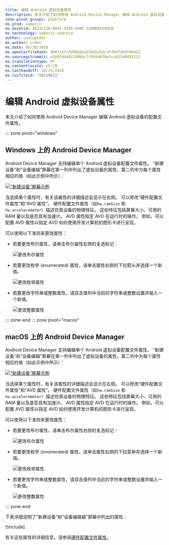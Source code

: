 ```yaml
---
title: 编辑 Android 虚拟设备属性
description: 本文介绍了如何使用 Android Device Manager 编辑 Android 虚拟设备的配置文件属性。
zone_pivot_groups: platform
ms.prod: xamarin
ms.assetid: 3E33C136-8042-4184-A40C-3200D8CD99CB
ms.technology: xamarin-android
author: conceptdev
ms.author: crdun
ms.date: 05/30/2018
ms.openlocfilehash: 9007157cfd96b82a5781b3bdc3ffb4fe63f4e422
ms.sourcegitcommit: e268fd44422d0bbc7c944a678e2cc633a0493122
ms.translationtype: HT
ms.contentlocale: zh-CN
ms.lasthandoff: 10/25/2018
ms.locfileid: "50119613"
---
```

# <a name="editing-android-virtual-device-properties"></a>编辑 Android 虚拟设备属性

本文介绍了如何使用 Android Device Manager 编辑 Android 虚拟设备的配置文件属性。

::: zone pivot="windows"

## <a name="android-device-manager-on-windows"></a>Windows 上的 Android Device Manager

Android Device Manager 支持编辑单个 Android 虚拟设备配置文件属性。 “新建设备”和“设备编辑”屏幕在第一列中列出了虚拟设备的属性，第二列中为每个属性相应的值（如此示例中所示）： 

[![“新建设备”屏幕示例](device-properties-images/win/01-new-device-editor-sml.png)](device-properties-images/win/01-new-device-editor.png#lightbox)

当选择某个属性时，有关该属性的详细描述会显示在右侧。 可以修改“硬件配置文件属性”和“AVD 属性”。 硬件配置文件属性（如`hw.ramSize` 和 `hw.accelerometer`）描述仿真设备的物理特征。 这些特征包括屏幕大小、可用的 RAM 量以及是否具有加速计。 AVD 属性指定 AVD 在运行时的操作。 例如，可以配置 AVD 属性以指定 AVD 如何使用开发计算机的图形卡进行呈现。

可以使用以下准则来更改属性：

-   若要更改布尔属性，请单击布尔属性右侧的复选标记：

    ![更改布尔属性](device-properties-images/win/02-boolean-value.png)

-   若要更改枚举 (enumerated) 属性，请单击属性右侧的下拉箭头并选择一个新值。

    ![更改枚举属性](device-properties-images/win/04-enum-value.png)

-   若要更改字符串或整数属性，请双击值列中当前的字符串或整数设置并输入一个新值。

    ![更改整数属性](device-properties-images/win/03-integer-value.png)

::: zone-end
::: zone pivot="macos"

## <a name="android-device-manager-on-macos"></a>macOS 上的 Android Device Manager

Android Device Manager 支持编辑单个 Android 虚拟设备配置文件属性。 “新建设备”和“设备编辑”屏幕在第一列中列出了虚拟设备的属性，第二列中为每个属性相应的值（如此示例中所示）： 

[![“新建设备”屏幕示例](device-properties-images/mac/01-new-device-editor-sml.png)](device-properties-images/mac/01-new-device-editor.png#lightbox)

当选择某个属性时，有关该属性的详细描述会显示在右侧。 可以修改“硬件配置文件属性”和“AVD 属性”。 硬件配置文件属性（如`hw.ramSize` 和 `hw.accelerometer`）描述仿真设备的物理特征。 这些特征包括屏幕大小、可用的 RAM 量以及是否具有加速计。 AVD 属性指定 AVD 在运行时的操作。 例如，可以配置 AVD 属性以指定 AVD 如何使用开发计算机的图形卡进行呈现。

可以使用以下准则来更改属性：

-   若要更改布尔属性，请单击布尔属性右侧的复选标记：

    ![更改布尔属性](device-properties-images/mac/02-boolean-value.png)

-   若要更改枚举 (enumerated) 属性，请单击属性右侧的下拉菜单并选择一个新值。

    ![更改枚举属性](device-properties-images/mac/04-enum-value.png)

-   若要更改字符串或整数属性，请双击值列中当前的字符串或整数设置并输入一个新值。

    ![更改整数属性](device-properties-images/mac/03-integer-value.png)

::: zone-end

下表详细说明了“新建设备”和“设备编辑器”屏幕中列出的属性：

[!include[](~/android/includes/emulator-properties.md)]

有关这些属性的详细信息，请参阅[硬件配置文件属性](https://developer.android.com/studio/run/managing-avds.html#hpproperties)。

